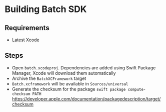 # Building Batch SDK

## Requirements

- Latest Xcode

## Steps

- Open `batch.xcodeproj`. Dependencies are added using Swift Package Manager, Xcode will download them automatically
- Archive the `BatchXCFramework` target
- `Batch.xcframework` will be available in `Sources/universal`
- Generate the checksum for the package `swift package compute-checksum PATH`
https://developer.apple.com/documentation/packagedescription/target/checksum

